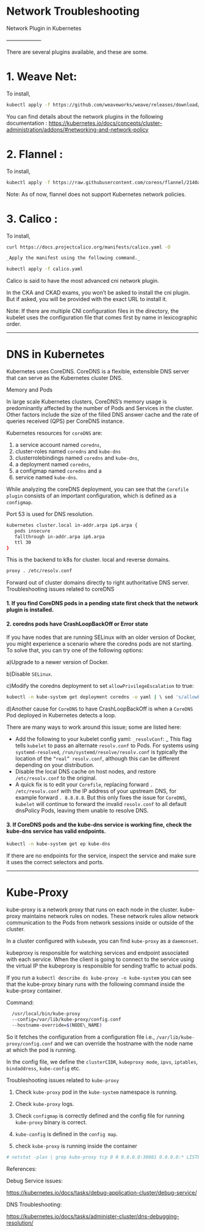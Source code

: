 # Network Troubleshooting
Network Plugin in Kubernetes

——————–

There are several plugins available, and these are some.

# 1. Weave Net:
To install,
```bash
kubectl apply -f https://github.com/weaveworks/weave/releases/download/v2.8.1/weave-daemonset-k8s.yaml
```
You can find details about the network plugins in the following documentation :
https://kubernetes.io/docs/concepts/cluster-administration/addons/#networking-and-network-policy

# 2. Flannel :
To install,
```bash
kubectl apply -f https://raw.githubusercontent.com/coreos/flannel/2140ac876ef134e0ed5af15c65e414cf26827915/Documentation/kube-flannel.yml
```
Note: As of now, flannel does not support Kubernetes network policies.

# 3. Calico :
To install,
```bash
curl https://docs.projectcalico.org/manifests/calico.yaml -O

_Apply the manifest using the following command._

kubectl apply -f calico.yaml
```
Calico is said to have the most advanced cni network plugin.

In the CKA and CKAD exams, you won’t be asked to install the cni plugin. But if asked, you will be provided with the exact URL to install it.

Note: If there are multiple CNI configuration files in the directory, the kubelet uses the configuration file that comes first by name in lexicographic order.

---

# DNS in Kubernetes
Kubernetes uses CoreDNS. CoreDNS is a flexible, extensible DNS server that can serve as the Kubernetes cluster DNS.

Memory and Pods

In large scale Kubernetes clusters, CoreDNS’s memory usage is predominantly affected by the number of Pods and Services in the cluster. Other factors include the size of the filled DNS answer cache and the rate of queries received (QPS) per CoreDNS instance.

Kubernetes resources for `coreDNS` are:
1. a service account named `coredns`,
2. cluster-roles named `coredns` and `kube-dns`
3. clusterrolebindings named `coredns` and `kube-dns`, 
4. a deployment named `coredns`,
5. a configmap named `coredns` and a
6. service named `kube-dns`.

While analyzing the coreDNS deployment, you can see that the `Corefile plugin` consists of an important configuration, which is defined as a `configmap`.

Port 53 is used for DNS resolution.
```bash
kubernetes cluster.local in-addr.arpa ip6.arpa {
   pods insecure
   fallthrough in-addr.arpa ip6.arpa
   ttl 30
}
```
This is the backend to k8s for cluster. local and reverse domains.
```bash
proxy . /etc/resolv.conf
```
Forward out of cluster domains directly to right authoritative DNS server.
Troubleshooting issues related to coreDNS

#### 1. If you find CoreDNS pods in a pending state first check that the network plugin is installed.

#### 2. coredns pods have CrashLoopBackOff or Error state

If you have nodes that are running SELinux with an older version of Docker, you might experience a scenario where the coredns pods are not starting. To solve that, you can try one of the following options:

a)Upgrade to a newer version of Docker.

b)Disable `SELinux`.

c)Modify the coredns deployment to set `allowPrivilegeEscalation` to true:
```bash
kubectl -n kube-system get deployment coredns -o yaml | \ sed 's/allowPrivilegeEscalation: false/allowPrivilegeEscalation: true/g' | \ kubectl apply -f -
```
d)Another cause for `CoreDNS` to have CrashLoopBackOff is when a `CoreDNS` Pod deployed in Kubernetes detects a loop.

There are many ways to work around this issue; some are listed here:    

- Add the following to your kubelet config yaml: `_resolvConf`: _ This flag tells `kubelet` to pass an alternate `resolv.conf` to Pods. For systems using `systemd-resolved`, `/run/systemd/resolve/resolv.conf` is typically the location of the `“real” resolv.conf`, although this can be different depending on your distribution.
- Disable the local DNS cache on host nodes, and restore `/etc/resolv.conf` to the original.
- A quick fix is to edit your `Corefile`, replacing forward `. /etc/resolv.conf` with the IP address of your upstream DNS, for example forward `. 8.8.8.8`. But this only fixes the issue for `CoreDNS`, `kubelet` will continue to forward the invalid `resolv.conf` to all default dnsPolicy Pods, leaving them unable to resolve DNS.

#### 3. If CoreDNS pods and the kube-dns service is working fine, check the kube-dns service has valid endpoints.
```bash
kubectl -n kube-system get ep kube-dns
```

If there are no endpoints for the service, inspect the service and make sure it uses the correct selectors and ports.

---

# Kube-Proxy

kube-proxy is a network proxy that runs on each node in the cluster. kube-proxy maintains network rules on nodes. These network rules allow network communication to the Pods from network sessions inside or outside of the cluster.

In a cluster configured with `kubeadm`, you can find `kube-proxy` as a `daemonset`.

kubeproxy is responsible for watching services and endpoint associated with each service. When the client is going to connect to the service using the virtual IP the kubeproxy is responsible for sending traffic to actual pods.

If you run a `kubectl describe ds kube-proxy -n kube-system` you can see that the kube-proxy binary runs with the following command inside the kube-proxy container.

Command:
```bash
  /usr/local/bin/kube-proxy
  --config=/var/lib/kube-proxy/config.conf
  --hostname-override=$(NODE\_NAME)
```

So it fetches the configuration from a configuration file i.e., `/var/lib/kube-proxy/config.conf` and we can override the hostname with the node name at which the pod is running.

In the config file, we define the `clusterCIDR`, `kubeproxy mode`, `ipvs`, `iptables`, `bindaddress`, `kube-config` etc.

Troubleshooting issues related to `kube-proxy`

1. Check `kube-proxy` pod in the `kube-system` namespace is running.

2. Check `kube-proxy` logs.

3. Check `configmap` is correctly defined and the config file for running `kube-proxy` binary is correct.

4. `kube-config` is defined in the `config map`.

5. check `kube-proxy` is running inside the container
```bash
# netstat -plan | grep kube-proxy tcp 0 0 0.0.0.0:30081 0.0.0.0:* LISTEN 1/kube-proxy tcp 0 0 127.0.0.1:10249 0.0.0.0:* LISTEN 1/kube-proxy tcp 0 0 172.17.0.12:33706 172.17.0.12:6443 ESTABLISHED 1/kube-proxy tcp6 0 0 :::10256 :::* LISTEN 1/kube-proxy
```
References:

Debug Service issues:

https://kubernetes.io/docs/tasks/debug-application-cluster/debug-service/

DNS Troubleshooting:

https://kubernetes.io/docs/tasks/administer-cluster/dns-debugging-resolution/
